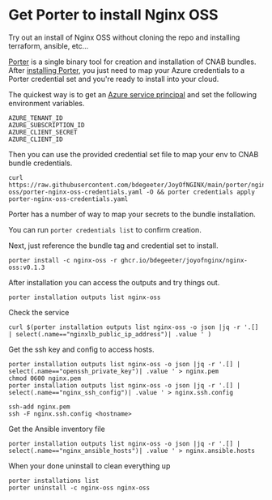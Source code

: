 # Get Porter to install Nginx OSS

Try out an install of Nginx OSS without cloning the repo and installing 
terraform, ansible, etc...

[Porter](https://getporter.org) is a single binary tool for creation and installation of CNAB bundles. 
After [installing Porter](https://getporter.org/install/), you just need to map your Azure credentials to 
a Porter credential set and you're ready to install into your cloud.

The quickest way is to get an [Azure service principal](https://learn.microsoft.com/en-us/cli/azure/ad/sp?view=azure-cli-latest#az-ad-sp-create-for-rbac)
 and set the following environment variables.

```
AZURE_TENANT_ID
AZURE_SUBSCRIPTION_ID
AZURE_CLIENT_SECRET
AZURE_CLIENT_ID
```

Then you can use the provided credential set file to map your env to CNAB bundle
credentials.

```
curl https://raw.githubusercontent.com/bdegeeter/JoyOfNGINX/main/porter/nginx-oss/porter-nginx-oss-credentials.yaml -O && porter credentials apply porter-nginx-oss-credentials.yaml
```

Porter has a number of way to map your secrets to the bundle installation. 

You can run `porter credentials list` to confirm creation.

Next, just reference the bundle tag and credential set to install.

```
porter install -c nginx-oss -r ghcr.io/bdegeeter/joyofnginx/nginx-oss:v0.1.3
```

After installation you can access the outputs and try things out.
```
porter installation outputs list nginx-oss
```

Check the service
```
curl $(porter installation outputs list nginx-oss -o json |jq -r '.[] | select(.name=="nginxlb_public_ip_address")| .value ' )
```

Get the ssh key and config to access hosts.
```
porter installation outputs list nginx-oss -o json |jq -r '.[] | select(.name=="openssh_private_key")| .value ' > nginx.pem
chmod 0600 nginx.pem
porter installation outputs list nginx-oss -o json |jq -r '.[] | select(.name=="nginx_ssh_config")| .value ' > nginx.ssh.config

ssh-add nginx.pem
ssh -F nginx.ssh.config <hostname>
```

Get the Ansible inventory file
```
porter installation outputs list nginx-oss -o json |jq -r '.[] | select(.name=="nginx_ansible_hosts")| .value ' > nginx.ansible.hosts
```

When your done uninstall to clean everything up

```
porter installations list
porter uninstall -c nginx-oss nginx-oss
```
